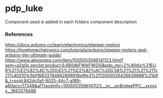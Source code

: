 # pdp_luke

Component used is added in each folders component description 

### References
https://docs.arduino.cc/learn/electronics/stepper-motors
https://howtomechatronics.com/tutorials/arduino/stepper-motors-and-arduino-the-ultimate-guide/
https://www.aliexpress.com/item/1005003596141123.html?spm=a2g0o.ppclist.product.6.680dkFWikFWiDS&pdp_npi=2%40dis%21EUR%21%E2%82%AC%200.63%21%E2%82%AC%200.58%21%21%21%21%21%402101c5bf16833784862898918e9fe3%2112000026426838898%21btf&_t=pvid:842dc0a1-9025-44c7-a189-a80accc17348&afTraceInfo=1005003596141123__pc__pcBridgePPC__xxxxxx__1683378486
